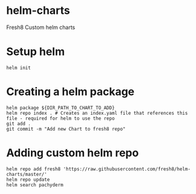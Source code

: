 # helm-charts
Fresh8 Custom helm charts

# Setup helm
```
helm init
```

# Creating a helm package
```
helm package ${DIR_PATH_TO_CHART_TO_ADD}
helm repo index . # Creates an index.yaml file that references this file - required for helm to use the repo
git add .
git commit -m "Add new Chart to fresh8 repo"
```

# Adding custom helm repo
```
helm repo add fresh8 'https://raw.githubusercontent.com/fresh8/helm-charts/master/'
helm repo update
helm search pachyderm
```
